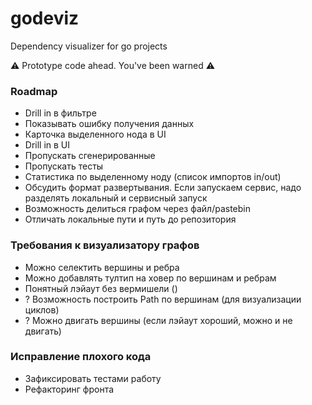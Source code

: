 # godeviz

Dependency visualizer for go projects

⚠️ Prototype code ahead. You've been warned ⚠️


### Roadmap

- Drill in в фильтре
- Показывать ошибку получения данных
- Карточка выделенного нода в UI
- Drill in в UI
- Пропускать сгенерированные
- Пропускать тесты
- Статистика по выделенному ноду (список импортов in/out)
- Обсудить формат развертывания. Если запускаем сервис, надо разделять локальный и сервисный запуск
- Возможность делиться графом через файл/pastebin
- Отличать локальные пути и путь до репозитория

### Требования к визуализатору графов

- Можно селектить вершины и ребра
- Можно добавлять тултип на ховер по вершинам и ребрам
- Понятный лэйаут без вермишели ()
- ? Возможность построить Path по вершинам (для визуализации циклов)
- ? Можно двигать вершины (если лэйаут хороший, можно и не двигать)

### Исправление плохого кода

- Зафиксировать тестами работу
- Рефакторинг фронта